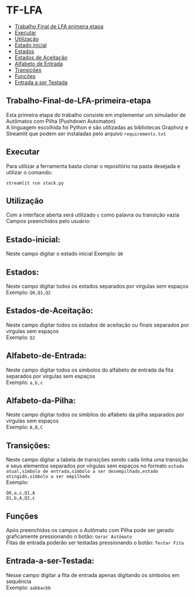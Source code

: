 # TF-LFA

- [Trabalho Final de LFA primeira etapa](#Trabalho-Final-de-LFA-primeira-etapa)
- [Executar](#Executar)
- [Utilização](#Utilização)
- [Estado inicial](#Estado-inicial:)
- [Estados](#Estados:)
- [Estados de Aceitação](#Estados-de-Aceitação:)
- [Alfabeto de Entrada](#Alfabeto-de-Entrada:)
- [Transições](#Transições:)
- [Funções](#Funções)
- [Entrada a ser Testada](#Entrada-a-ser-Testada:)


## Trabalho-Final-de-LFA-primeira-etapa
Esta primeira etapa do trabalho consiste em implementar um simulador de Autômatos com Pilha (Pushdown Automaton)  
A linguagem escolhida foi Python e são utilizadas as bibliotecas Graphviz e Streamlit que podem ser instaladas pelo arquivo `requirements.txt`

## Executar
Para utilizar a ferramenta basta clonar o repositório na pasta desejada e utilizar o comando: 
```
streamlit run stack.py
```

## Utilização
Com a interface aberta será utilizado `ε` como palavra ou transição vazia  
Campos preenchidos pelo usuário:

## Estado-inicial:
Neste campo digitar o estado inicial
Exemplo: `Q0`

## Estados:
Neste campo digitar todos os estados separados por vírgulas sem espaços  
Exemplo: `Q0,Q1,Q2`

## Estados-de-Aceitação:
Neste campo digitar todos os estados de aceitação ou finais separados por vírgulas sem espaços  
Exemplo: `Q2`

## Alfabeto-de-Entrada:
Neste campo digitar todos os símbolos do alfabeto de entrada da fita separados por vírgulas sem espaços  
Exemplo: `a,b,c`

## Alfabeto-da-Pilha:
Neste campo digitar todos os símbilos do alfabeto da pilha separados por vírgulas sem espaços  
Exemplo: `A,B,C`

## Transições:
Neste campo digitar a tabela de transições sendo cada linha uma transição e seus elementos separados por vírgulas sem espaços no formato `estado atual,símbolo de entrada,símbolo a ser desempilhado,estado atingido,símbolo a ser empilhado`  
Exemplo: 
```
Q0,a,ε,Q1,A
Q1,b,A,Q2,ε
```

## Funções
Após preenchidos os campos o Autômato com Pilha pode ser gerado graficamente pressionando o botão: `Gerar Autômato`  
Fitas de entrada poderão ser testadas pressionando o botão: `Testar Fita`  

## Entrada-a-ser-Testada:
Nesse campo digitar a fita de entrada apenas digitando os símbolos em sequência  
Exemplo: `aabbacbb`
